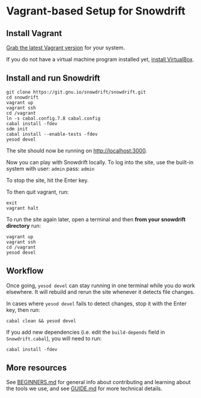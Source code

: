 # Vagrant-based Setup for Snowdrift

## Install Vagrant

[Grab the latest Vagrant version](https://www.vagrantup.com/downloads.html)
for your system.

If you do not have a virtual machine program installed yet,
[install VirtualBox](https://www.virtualbox.org/wiki/Downloads).

## Install and run Snowdrift

    git clone https://git.gnu.io/snowdrift/snowdrift.git
    cd snowdrift
    vagrant up
    vagrant ssh
    cd /vagrant
    ln -s cabal.config.7.8 cabal.config
    cabal install -fdev
    sdm init
    cabal install --enable-tests -fdev
    yesod devel

The site should now be running on <http://localhost:3000>.

Now you can play with Snowdrift locally.
To log into the site, use the built-in system with
user: `admin` pass: `admin`

To stop the site, hit the Enter key.

To then quit vagrant, run:

    exit
    vagrant halt

To run the site again later, open a terminal and then
**from your snowdrift directory** run:

    vagrant up
    vagrant ssh
    cd /vagrant
    yesod devel


## Workflow

Once going, `yesod devel` can stay running in one terminal while
you do work elsewhere.
It will rebuild and rerun the site whenever it detects file changes.

In cases where `yesod devel` fails to detect changes,
stop it with the Enter key, then run:

    cabal clean && yesod devel

If you add new dependencies (i.e. edit the `build-depends` field in
`Snowdrift.cabal`), you will need to run:

    cabal install -fdev

## More resources

See [BEGINNERS.md](BEGINNERS.md) for general info about contributing
and learning about the tools we use,
and see [GUIDE.md](GUIDE.md) for more technical details.
